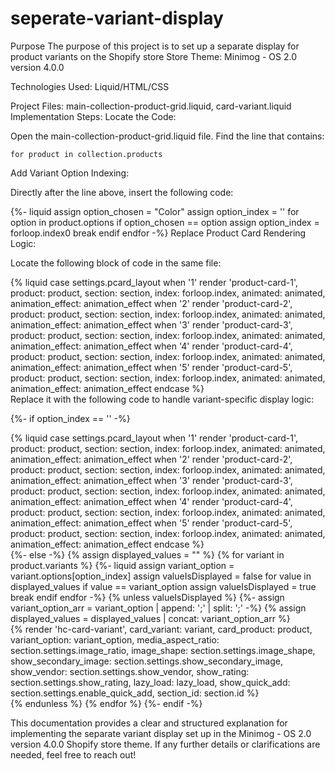 # seperate-variant-display

Purpose
The purpose of this project is to set up a separate display for product variants on the Shopify store
Store Theme: Minimog - OS 2.0 version 4.0.0

Technologies Used: Liquid/HTML/CSS

Project Files: main-collection-product-grid.liquid, card-variant.liquid
Implementation Steps:
Locate the Code:

Open the main-collection-product-grid.liquid file.
Find the line that contains:
```liquid
for product in collection.products
```
Add Variant Option Indexing:

Directly after the line above, insert the following code:

{%- liquid
   assign option_chosen = "Color" 
   assign option_index = ''
   for option in product.options
       if option_chosen == option
           assign option_index = forloop.index0 
           break
       endif
   endfor
-%}
Replace Product Card Rendering Logic:

Locate the following block of code in the same file:

<div class="m-product-item m:w-6/12 md:m:w-4/12">
  {% liquid
    case settings.pcard_layout
      when '1'
        render 'product-card-1', product: product, section: section, index: forloop.index, animated: animated, animation_effect: animation_effect
      when '2'
        render 'product-card-2', product: product, section: section, index: forloop.index, animated: animated, animation_effect: animation_effect
      when '3'
        render 'product-card-3', product: product, section: section, index: forloop.index, animated: animated, animation_effect: animation_effect
      when '4'
        render 'product-card-4', product: product, section: section, index: forloop.index, animated: animated, animation_effect: animation_effect
      when '5'
        render 'product-card-5', product: product, section: section, index: forloop.index, animated: animated, animation_effect: animation_effect
    endcase
  %}
</div>
Replace it with the following code to handle variant-specific display logic:

{%- if option_index == '' -%}
<div class="m-product-item m:w-6/12 md:m:w-4/12">
  {% liquid
    case settings.pcard_layout
      when '1'
        render 'product-card-1', product: product, section: section, index: forloop.index, animated: animated, animation_effect: animation_effect
      when '2'
        render 'product-card-2', product: product, section: section, index: forloop.index, animated: animated, animation_effect: animation_effect
      when '3'
        render 'product-card-3', product: product, section: section, index: forloop.index, animated: animated, animation_effect: animation_effect
      when '4'
        render 'product-card-4', product: product, section: section, index: forloop.index, animated: animated, animation_effect: animation_effect
      when '5'
        render 'product-card-5', product: product, section: section, index: forloop.index, animated: animated, animation_effect: animation_effect
    endcase
  %}
</div>
{%- else -%}
{% assign displayed_values = "" %}
{% for variant in product.variants %}
{%- liquid
  assign variant_option = variant.options[option_index]
  assign valueIsDisplayed = false
  for value in displayed_values
    if value == variant_option
      assign valueIsDisplayed = true
      break
    endif
  endfor
-%}
{% unless valueIsDisplayed %}
    {%- assign variant_option_arr = variant_option | append: ';'  | split: ';' -%}
    {% assign displayed_values = displayed_values | concat: variant_option_arr %}
    <div
    class="m-product-item m:w-6/12 md:m:w-4/12"
    {% if settings.animations_reveal_on_scroll %}
        data-cascade
        style="--animation-order: {{ forloop.index }};"
    {% endif %}
    >
    {% render 'hc-card-variant',
        card_variant: variant,
        card_product: product,
        variant_option: variant_option,
        media_aspect_ratio: section.settings.image_ratio,
        image_shape: section.settings.image_shape,
        show_secondary_image: section.settings.show_secondary_image,
        show_vendor: section.settings.show_vendor,
        show_rating: section.settings.show_rating,
        lazy_load: lazy_load,
        show_quick_add: section.settings.enable_quick_add,
        section_id: section.id
    %}
    </div>
  {% endunless %}
{% endfor %}
{%- endif -%}

This documentation provides a clear and structured explanation for implementing the separate variant display set up in the Minimog - OS 2.0 version 4.0.0 Shopify store theme. If any further details or clarifications are needed, feel free to reach out!
